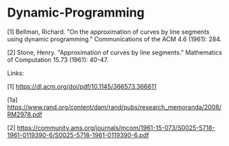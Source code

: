 # Dynamic-Programming
[1] Bellman, Richard. "On the approximation of curves by line segments using dynamic programming." Communications of the ACM 4.6 (1961): 284. 

[2] Stone, Henry. "Approximation of curves by line segments." Mathematics of Computation 15.73 (1961): 40-47.

Links:
 
[1] https://dl.acm.org/doi/pdf/10.1145/366573.366611 

[1a] https://www.rand.org/content/dam/rand/pubs/research_memoranda/2008/RM2978.pdf

[2] https://community.ams.org/journals/mcom/1961-15-073/S0025-5718-1961-0119390-6/S0025-5718-1961-0119390-6.pdf
